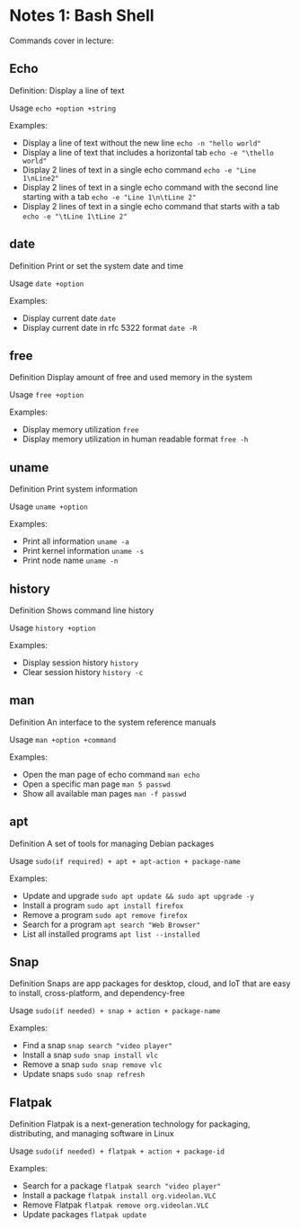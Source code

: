 # Notes 1: Bash Shell

Commands cover in lecture:

## Echo
Definition:
Display a line of text

Usage
`echo +option +string`

Examples:
- Display a line of text without the new line
  `echo -n "hello world"`
- Display a line of text that includes a horizontal tab
  `echo -e "\thello world"`
- Display 2 lines of text in a single echo command
  `echo -e "Line 1\nLine2"`
- Display 2 lines of text in a single echo command with the second line starting with a tab
  `echo -e "Line 1\n\tLine 2"`
- Display 2 lines of text in a single echo command that starts with a tab
  `echo -e "\tLine 1\tLine 2"`

## date
Definition
Print or set the system date and time

Usage
`date +option`

Examples:
- Display current date
  `date`
- Display current date in rfc 5322 format
  `date -R`

## free
Definition
Display amount of free and used memory in the system

Usage
`free +option`

Examples:
- Display memory utilization
  `free`
- Display memory utilization in human readable format
  `free -h`

## uname
Definition
Print system information

Usage
`uname +option`

Examples:
- Print all information
  `uname -a`
- Print kernel information
  `uname -s`
- Print node name
  `uname -n`

## history
Definition
Shows command line history

Usage
`history +option`

Examples:
- Display session history
  `history`
- Clear session history
  `history -c`

## man
Definition
An interface to the system reference manuals

Usage
`man +option +command`

Examples:
- Open the man page of echo command
  `man echo`
- Open a specific man page
  `man 5 passwd`
- Show all available man pages
  `man -f passwd`

## apt
Definition
A set of tools for managing Debian packages

Usage
`sudo(if required) + apt + apt-action + package-name`

Examples:
- Update and upgrade
  `sudo apt update && sudo apt upgrade -y`
- Install a program
  `sudo apt install firefox`
- Remove a program
  `sudo apt remove firefox`
- Search for a program
  `apt search "Web Browser"`
- List all installed programs
  `apt list --installed`

## Snap
Definition
Snaps are app packages for desktop, cloud, and IoT that are easy to install, cross-platform, and dependency-free

Usage
`sudo(if needed) + snap + action + package-name`

Examples:
- Find a snap
  `snap search "video player"`
- Install a snap
  `sudo snap install vlc`
- Remove a snap
  `sudo snap remove vlc`
- Update snaps
  `sudo snap refresh`

## Flatpak
Definition
Flatpak is a next-generation technology for packaging, distributing, and managing software in Linux

Usage
`sudo(if needed) + flatpak + action + package-id`

Examples:
- Search for a package
  `flatpak search "video player"`
- Install a package
  `flatpak install org.videolan.VLC`
- Remove Flatpak
  `flatpak remove org.videolan.VLC`
- Update packages
  `flatpak update`